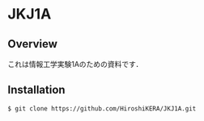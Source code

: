 # JKJ1A

## Overview
これは情報工学実験1Aのための資料です．

## Installation
```
$ git clone https://github.com/HiroshiKERA/JKJ1A.git
```